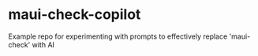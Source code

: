 # maui-check-copilot
Example repo for experimenting with prompts to effectively replace 'maui-check' with AI
